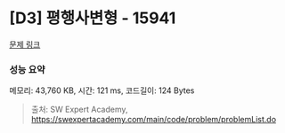 # [D3] 평행사변형 - 15941 

[문제 링크](https://swexpertacademy.com/main/code/problem/problemDetail.do?contestProbId=AYVgOZEKOpcDFAQK) 

### 성능 요약

메모리: 43,760 KB, 시간: 121 ms, 코드길이: 124 Bytes



> 출처: SW Expert Academy, https://swexpertacademy.com/main/code/problem/problemList.do